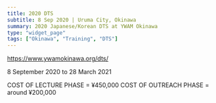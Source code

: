 ```yaml
---
title: 2020 DTS
subtitle: 8 Sep 2020 | Uruma City, Okinawa
summary: 2020 Japanese/Korean DTS at YWAM Okinawa
type: "widget_page"
tags: ["Okinawa", "Training", "DTS"]
---
```


https://www.ywamokinawa.org/dts/

8 September 2020 to 28 March 2021

COST OF LECTURE PHASE = ¥450,000
COST OF OUTREACH PHASE = around ¥200,000
